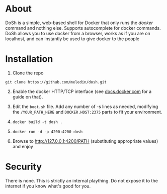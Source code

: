 # About
DoSh is a simple, web-based shell for Docker that only runs the *docker* command and nothing else. Supports autocomplete for docker commands. DoSh allows you to use docker from a browser, works as if you are on localhost, and can instantly be used to give docker to the people

# Installation

1. Clone the repo

`git clone https://github.com/meledin/dosh.git`

2. Enable the docker HTTP/TCP interface (see [docs.docker.com](https://docs.docker.com/articles/basics/#bind-docker-to-another-hostport-or-a-unix-socket) for a guide on that).

3. Edit the `boot.sh` file. Add any number of -s lines as needed, modifying the `/YOUR_PATH_HERE` and `DOCKER.HOST:2375` parts to fit your environment.

4. `docker build -t dosh .`

5. `docker run -d -p 4200:4200 dosh`

6. Browse to http://127.0.0.1:4200/PATH (substituting appropriate values) and enjoy

# Security
There is none. This is strictly an internal plaything. Do not expose it to the internet if you know what's good for you.
